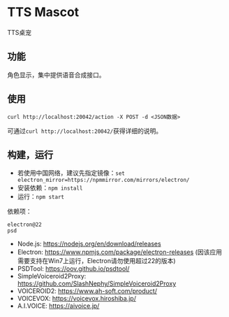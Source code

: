# TTS Mascot
TTS桌宠

## 功能
角色显示，集中提供语音合成接口。

## 使用
`curl http://localhost:20042/action -X POST -d <JSON数据>`

可通过`curl http://localhost:20042/`获得详细的说明。
## 构建，运行
* 若使用中国网络，建议先指定镜像：`set electron_mirror=https://npmmirror.com/mirrors/electron/`
* 安装依赖：`npm install`
* 运行：`npm start`

依赖项：
```
electron@22
psd
```
* Node.js: https://nodejs.org/en/download/releases
* Electron: https://www.npmjs.com/package/electron-releases (因该应用需要支持在Win7上运行，Electron请勿使用超过22的版本)
* PSDTool: https://oov.github.io/psdtool/
* SimpleVoiceroid2Proxy: https://github.com/SlashNephy/SimpleVoiceroid2Proxy
* VOICEROID2: https://www.ah-soft.com/product/
* VOICEVOX: https://voicevox.hiroshiba.jp/
* A.I.VOICE: https://aivoice.jp/
